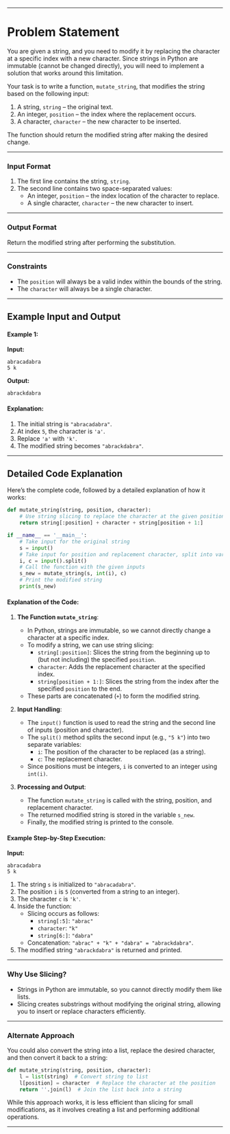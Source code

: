 
---

# **Problem Statement**

You are given a string, and you need to modify it by replacing the character at a specific index with a new character. Since strings in Python are immutable (cannot be changed directly), you will need to implement a solution that works around this limitation.

Your task is to write a function, `mutate_string`, that modifies the string based on the following input:
1. A string, `string` – the original text.
2. An integer, `position` – the index where the replacement occurs.
3. A character, `character` – the new character to be inserted.

The function should return the modified string after making the desired change.

---

### **Input Format**
1. The first line contains the string, `string`.
2. The second line contains two space-separated values:
   - An integer, `position` – the index location of the character to replace.
   - A single character, `character` – the new character to insert.

---

### **Output Format**
Return the modified string after performing the substitution.

---

### **Constraints**
- The `position` will always be a valid index within the bounds of the string.
- The `character` will always be a single character.

---

## **Example Input and Output**

#### Example 1:
**Input:**
```
abracadabra
5 k
```

**Output:**
```
abrackdabra
```

#### Explanation:
1. The initial string is `"abracadabra"`.
2. At index `5`, the character is `'a'`.
3. Replace `'a'` with `'k'`.
4. The modified string becomes `"abrackdabra"`.

---

## **Detailed Code Explanation**

Here’s the complete code, followed by a detailed explanation of how it works:

```python
def mutate_string(string, position, character):
    # Use string slicing to replace the character at the given position
    return string[:position] + character + string[position + 1:]

if __name__ == '__main__':
    # Take input for the original string
    s = input()
    # Take input for position and replacement character, split into variables
    i, c = input().split()
    # Call the function with the given inputs
    s_new = mutate_string(s, int(i), c)
    # Print the modified string
    print(s_new)
```

#### Explanation of the Code:
1. **The Function `mutate_string`**:
   - In Python, strings are immutable, so we cannot directly change a character at a specific index.
   - To modify a string, we can use string slicing:
     - `string[:position]`: Slices the string from the beginning up to (but not including) the specified `position`.
     - `character`: Adds the replacement character at the specified index.
     - `string[position + 1:]`: Slices the string from the index after the specified `position` to the end.
   - These parts are concatenated (`+`) to form the modified string.

2. **Input Handling**:
   - The `input()` function is used to read the string and the second line of inputs (position and character).
   - The `split()` method splits the second input (e.g., `"5 k"`) into two separate variables:
     - `i`: The position of the character to be replaced (as a string).
     - `c`: The replacement character.
   - Since positions must be integers, `i` is converted to an integer using `int(i)`.

3. **Processing and Output**:
   - The function `mutate_string` is called with the string, position, and replacement character.
   - The returned modified string is stored in the variable `s_new`.
   - Finally, the modified string is printed to the console.

#### Example Step-by-Step Execution:
**Input:**
```
abracadabra
5 k
```

1. The string `s` is initialized to `"abracadabra"`.
2. The position `i` is `5` (converted from a string to an integer).
3. The character `c` is `'k'`.
4. Inside the function:
   - Slicing occurs as follows:
     - `string[:5]`: `"abrac"`
     - `character`: `"k"`
     - `string[6:]`: `"dabra"`
   - Concatenation: `"abrac" + "k" + "dabra" = "abrackdabra"`.
5. The modified string `"abrackdabra"` is returned and printed.

---

### **Why Use Slicing?**
- Strings in Python are immutable, so you cannot directly modify them like lists.
- Slicing creates substrings without modifying the original string, allowing you to insert or replace characters efficiently.

---

### **Alternate Approach**
You could also convert the string into a list, replace the desired character, and then convert it back to a string:
```python
def mutate_string(string, position, character):
    l = list(string)  # Convert string to list
    l[position] = character  # Replace the character at the position
    return ''.join(l)  # Join the list back into a string
```

While this approach works, it is less efficient than slicing for small modifications, as it involves creating a list and performing additional operations.

---

